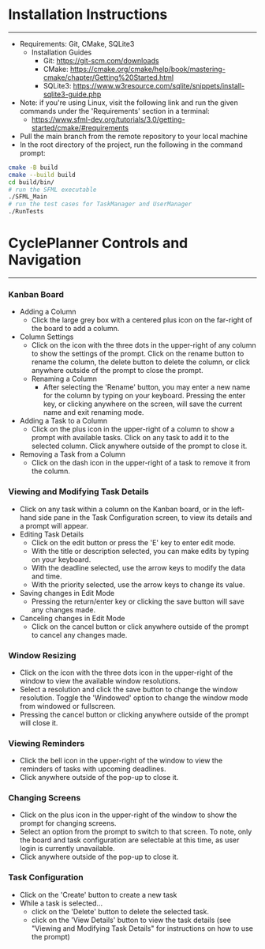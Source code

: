 # Installation Instructions

---
- Requirements: Git, CMake, SQLite3
    - Installation Guides
        - Git: https://git-scm.com/downloads
        - CMake: https://cmake.org/cmake/help/book/mastering-cmake/chapter/Getting%20Started.html
        - SQLite3: https://www.w3resource.com/sqlite/snippets/install-sqlite3-guide.php
- Note: if you're using Linux, visit the following link and run the given commands under the 'Requirements' section in a terminal:
    - https://www.sfml-dev.org/tutorials/3.0/getting-started/cmake/#requirements
- Pull the main branch from the remote repository to your local machine
- In the root directory of the project, run the following in the command prompt:

```bash
cmake -B build
cmake --build build
cd build/bin/
# run the SFML executable
./SFML_Main
# run the test cases for TaskManager and UserManager
./RunTests 
```


# CyclePlanner Controls and Navigation

---

### Kanban Board
- Adding a Column
    - Click the large grey box with a centered plus icon on the far-right of the board to add a column.
- Column Settings
    - Click on the icon with the three dots in the upper-right of any column to show the settings of the prompt. Click on the rename button to rename the column, the delete button to delete the column, or click anywhere outside of the prompt to close the prompt.
    - Renaming a Column
        - After selecting the 'Rename' button, you may enter a new name for the column by typing on your keyboard. Pressing the enter key, or clicking anywhere on the screen, will save the current name and exit renaming mode.
- Adding a Task to a Column
    - Click on the plus icon in the upper-right of a column to show a prompt with available tasks. Click on any task to add it to the selected column. Click anywhere outside of the prompt to close it.
- Removing a Task from a Column
    - Click on the dash icon in the upper-right of a task to remove it from the column.

### Viewing and Modifying Task Details
- Click on any task within a column on the Kanban board, or in the left-hand side pane in the Task Configuration screen, to view its details and a prompt will appear.
- Editing Task Details
    - Click on the edit button or press the 'E' key to enter edit mode.
    - With the title or description selected, you can make edits by typing on your keyboard.
    - With the deadline selected, use the arrow keys to modify the data and time.
    - With the priority selected, use the arrow keys to change its value.
- Saving changes in Edit Mode
    - Pressing the return/enter key or clicking the save button will save any changes made.
- Canceling changes in Edit Mode
    - Click on the cancel button or click anywhere outside of the prompt to cancel any changes made.

### Window Resizing
- Click on the icon with the three dots icon in the upper-right of the window to view the available window resolutions.
- Select a resolution and click the save button to change the window resolution. Toggle the 'Windowed' option to change the window mode from windowed or fullscreen.
- Pressing the cancel button or clicking anywhere outside of the prompt will close it.

### Viewing Reminders
- Click the bell icon in the upper-right of the window to view the reminders of tasks with upcoming deadlines.
- Click anywhere outside of the pop-up to close it.

### Changing Screens
- Click on the plus icon in the upper-right of the window to show the prompt for changing screens.
- Select an option from the prompt to switch to that screen. To note, only the board and task configuration are selectable at this time, as user login is currently unavailable.
- Click anywhere outside of the pop-up to close it.

### Task Configuration
- Click on the 'Create' button to create a new task
- While a task is selected...
    - click on the 'Delete' button to delete the selected task.
    - click on the 'View Details' button to view the task details (see "Viewing and Modifying Task Details" for instructions on how to use the prompt)